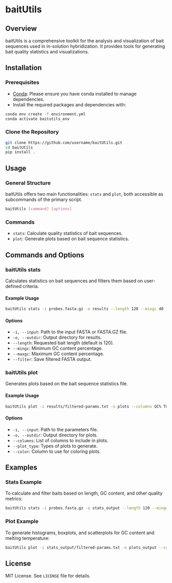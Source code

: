 
# baitUtils

## Overview

baitUtils is a comprehensive toolkit for the analysis and visualization of bait sequences used in in-solution hybridization. It provides tools for generating bait quality statistics and visualizations.

## Installation

### Prerequisites

- [Conda](https://docs.conda.io/en/latest/miniconda.html): Please ensure you have conda installed to manage dependencies.
- Install the required packages and dependencies with:

```bash
conda env create -f environment.yml
conda activate baitutils_env
```

### Clone the Repository

```bash
git clone https://github.com/username/baitUtils.git
cd baitUtils
pip install .
```

## Usage

### General Structure

baitUtils offers two main functionalities: `stats` and `plot`, both accessible as subcommands of the primary script.

```bash
baitUtils [command] [options]
```

### Commands

- `stats`: Calculate quality statistics of bait sequences.
- `plot`: Generate plots based on bait sequence statistics.

## Commands and Options

### baitUtils stats

Calculates statistics on bait sequences and filters them based on user-defined criteria.

#### Example Usage

```bash
baitUtils stats -i probes.fasta.gz -o results --length 120 --mingc 40 --maxgc 60 --filter
```

#### Options

- `-i, --input`: Path to the input FASTA or FASTA.GZ file.
- `-o, --outdir`: Output directory for results.
- `--length`: Requested bait length (default is 120).
- `--mingc`: Minimum GC content percentage.
- `--maxgc`: Maximum GC content percentage.
- `--filter`: Save filtered FASTA output.

### baitUtils plot

Generates plots based on the bait sequence statistics file.

#### Example Usage

```bash
baitUtils plot -i results/filtered-params.txt -o plots --columns GC% Tm MFE --plot_type histogram boxplot scatterplot
```

#### Options

- `-i, --input`: Path to the parameters file.
- `-o, --outdir`: Output directory for plots.
- `--columns`: List of columns to include in plots.
- `--plot_type`: Types of plots to generate.
- `--color`: Column to use for coloring plots.



## Examples

### Stats Example

To calculate and filter baits based on length, GC content, and other quality metrics:

```bash
baitUtils stats -i probes.fasta.gz -o stats_output --length 120 --mingc 40 --maxgc 60 --filter
```

### Plot Example

To generate histograms, boxplots, and scatterplots for GC content and melting temperature:

```bash
baitUtils plot -i stats_output/filtered-params.txt -o plots_output --columns GC% Tm --plot_type histogram scatterplot --color Kept
```

## License

MIT License. See `LICENSE` file for details.
